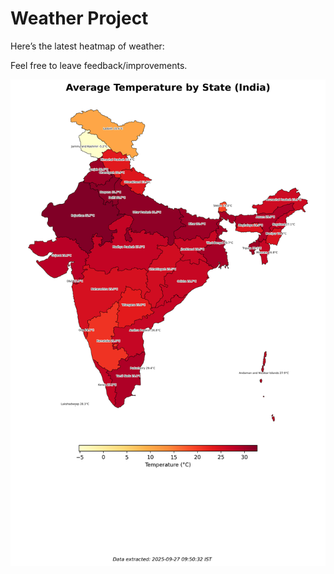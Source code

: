 # Weather Project

Here’s the latest heatmap of weather:

Feel free to leave feedback/improvements.

![India Heatmap](docs/assets/india_heatmap.png?v=D76613)
